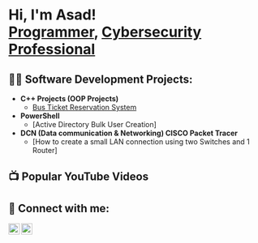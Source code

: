 <h1>Hi, I'm Asad! <br/><a href="https://github.com/Syed-Asad-Abbas">Programmer</a>, <a href="https://www.linkedin.com/in/syedasadabbas1815/">Cybersecurity Professional</a></h1>

<h2>👨‍💻 Software Development Projects:</h2>

- <b>C++ Projects (OOP Projects)</b>
  - [Bus Ticket Reservation System](https://github.com/Syed-Asad-Abbas/CPP-Projects/blob/main/README.md)
- <b>PowerShell</b>
  - [Active Directory Bulk User Creation]
- <b>DCN (Data communication & Networking) CISCO Packet Tracer</b>
  - [How to create a small LAN connection using two Switches and 1 Router]

<h2>📺 Popular YouTube Videos</h2>


<h2> 🤳 Connect with me:</h2>

[<img align="left" alt="AsadAbbas | YouTube" width="22px" src="https://cdn.jsdelivr.net/npm/simple-icons@v3/icons/youtube.svg" />][youtube]
[<img align="left" alt="AsadAbbas | LinkedIn" width="22px" src="https://cdn.jsdelivr.net/npm/simple-icons@v3/icons/linkedin.svg" />][linkedin]

[youtube]: https://www.youtube.com/c/joshmadakor
[linkedin]: www.linkedin.com/in/syedasadabbas1815


